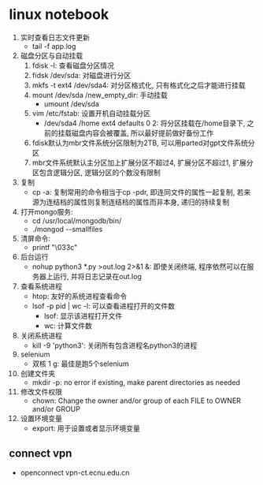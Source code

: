 # linux notebook
1. 实时查看日志文件更新
    * tail -f app.log
2. 磁盘分区与自动挂载
    1. fdisk -l: 查看磁盘分区情况
    2. fidsk /dev/sda: 对磁盘进行分区
    3. mkfs -t ext4 /dev/sda4: 对分区格式化, 只有格式化之后才能进行挂载
    4. mount /dev/sda /new_empty_dir: 手动挂载
        * umount /dev/sda
    5. vim /etc/fstab: 设置开机自动挂载分区
        * /dev/sda4 /home ext4 defaults 0 2: 将分区挂载在/home目录下, 之前的挂载磁盘内容会被覆盖, 所以最好提前做好备份工作
    6. fdisk默认为mbr文件系统分区限制为2TB, 可以用parted对gpt文件系统分区
    7. mbr文件系统默认主分区加上扩展分区不超过4, 扩展分区不超过1, 扩展分区包含逻辑分区, 逻辑分区的个数没有限制
3. 复制
    * cp -a: 复制常用的命令相当于cp -pdr, 即连同文件的属性一起复制, 若来源为连结档的属性则复制连结档的属性而非本身, 递归的持续复制
4. 打开mongo服务:
    * cd /usr/local/mongodb/bin/
    * ./mongod --smallfiles
5. 清屏命令:
    * printf "\033c"
6. 后台运行
    * nohup python3 *.py >out.log 2>&1 &: 即使关闭终端, 程序依然可以在服务器上运行, 并将日志记录在out.log
7. 查看系统进程
    * htop: 友好的系统进程查看命令
    * lsof -p pid | wc -l: 可以查看进程打开的文件数
        * lsof: 显示该进程打开文件
        * wc: 计算文件数
8. 关闭系统进程
    * kill -9 'python3': 关闭所有包含进程名python3的进程
9. selenium
    * 双核 1 g: 最佳是跑5个selenium
10. 创建文件夹
    * mkdir -p: no error if existing, make parent directories as needed
11. 修改文件权限
    * chown: Change the owner and/or group of each FILE to OWNER and/or GROUP
12. 设置环境变量
    * export: 用于设置或者显示环境变量
## connect vpn
* openconnect vpn-ct.ecnu.edu.cn